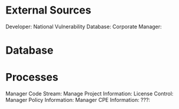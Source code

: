 # External Sources
Developer: 
National Vulnerability Database: 
Corporate Manager: 

# Database




# Processes
Manager Code Stream:
Manage Project Information:
License Control:
Manager Policy Information:
Manager CPE Information:
???: 
